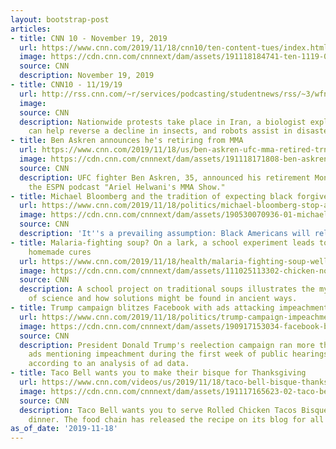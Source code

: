 ```yaml
---
layout: bootstrap-post
articles:
- title: CNN 10 - November 19, 2019
  url: https://www.cnn.com/2019/11/18/cnn10/ten-content-tues/index.html
  image: https://cdn.cnn.com/cnnnext/dam/assets/191118184741-ten-1119-00012615-super-tease.jpg
  source: CNN
  description: November 19, 2019
- title: CNN10 - 11/19/19
  url: http://rss.cnn.com/~r/services/podcasting/studentnews/rss/~3/wfnQHpvZEhc/ten-1119.cnn_2894611_ios_1240.mp4
  image: 
  source: CNN
  description: Nationwide protests take place in Iran, a biologist explains how people
    can help reverse a decline in insects, and robots assist in disaster response.
- title: Ben Askren announces he's retiring from MMA
  url: https://www.cnn.com/2019/11/18/us/ben-askren-ufc-mma-retired-trnd/index.html
  image: https://cdn.cnn.com/cnnnext/dam/assets/191118171808-ben-askren-super-tease.jpg
  source: CNN
  description: UFC fighter Ben Askren, 35, announced his retirement Monday while on
    the ESPN podcast "Ariel Helwani's MMA Show."
- title: Michael Bloomberg and the tradition of expecting black forgiveness
  url: https://www.cnn.com/2019/11/18/politics/michael-bloomberg-stop-and-frisk-black-forgiveness/index.html
  image: https://cdn.cnn.com/cnnnext/dam/assets/190530070936-01-michael-bloomberg-file-super-tease.jpg
  source: CNN
  description: 'It''s a prevailing assumption: Black Americans will reliably forgive.'
- title: Malaria-fighting soup? On a lark, a school experiment leads to findings about
    homemade cures
  url: https://www.cnn.com/2019/11/18/health/malaria-fighting-soup-wellness/index.html
  image: https://cdn.cnn.com/cnnnext/dam/assets/111025113302-chicken-noodle-soup-super-tease.jpg
  source: CNN
  description: A school project on traditional soups illustrates the mysterious world
    of science and how solutions might be found in ancient ways.
- title: Trump campaign blitzes Facebook with ads attacking impeachment inquiry
  url: https://www.cnn.com/2019/11/18/politics/trump-campaign-impeachment-inquiry-ads-facebook/index.html
  image: https://cdn.cnn.com/cnnnext/dam/assets/190917153034-facebook-board-super-tease.jpg
  source: CNN
  description: President Donald Trump's reelection campaign ran more than 6,000 Facebook
    ads mentioning impeachment during the first week of public hearings in the inquiry,
    according to an analysis of ad data.
- title: Taco Bell wants you to make their bisque for Thanksgiving
  url: https://www.cnn.com/videos/us/2019/11/18/taco-bell-bisque-thanksgiving-rolled-chicken-tacos-mxp-vpx.hln
  image: https://cdn.cnn.com/cnnnext/dam/assets/191117165623-02-taco-bell-taco-bisque-thanksgiving-recipe-trnd-super-tease.jpg
  source: CNN
  description: Taco Bell wants you to serve Rolled Chicken Tacos Bisque at your Thanksgiving
    dinner. The food chain has released the recipe on its blog for all to use.
as_of_date: '2019-11-18'
---
```


